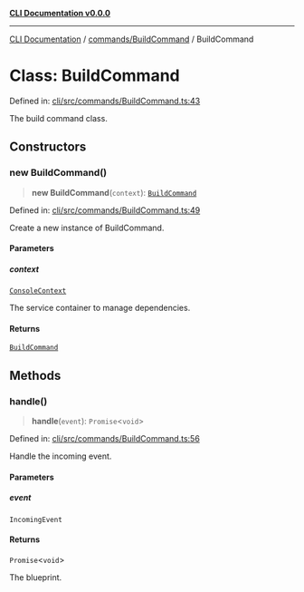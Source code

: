 [**CLI Documentation v0.0.0**](../../../README.md)

***

[CLI Documentation](../../../modules.md) / [commands/BuildCommand](../README.md) / BuildCommand

# Class: BuildCommand

Defined in: [cli/src/commands/BuildCommand.ts:43](https://github.com/stonemjs/cli/blob/918c4879f2a7715f30d46038936ca1a10bb41202/src/commands/BuildCommand.ts#L43)

The build command class.

## Constructors

### new BuildCommand()

> **new BuildCommand**(`context`): [`BuildCommand`](BuildCommand.md)

Defined in: [cli/src/commands/BuildCommand.ts:49](https://github.com/stonemjs/cli/blob/918c4879f2a7715f30d46038936ca1a10bb41202/src/commands/BuildCommand.ts#L49)

Create a new instance of BuildCommand.

#### Parameters

##### context

[`ConsoleContext`](../../../declarations/interfaces/ConsoleContext.md)

The service container to manage dependencies.

#### Returns

[`BuildCommand`](BuildCommand.md)

## Methods

### handle()

> **handle**(`event`): `Promise`\<`void`\>

Defined in: [cli/src/commands/BuildCommand.ts:56](https://github.com/stonemjs/cli/blob/918c4879f2a7715f30d46038936ca1a10bb41202/src/commands/BuildCommand.ts#L56)

Handle the incoming event.

#### Parameters

##### event

`IncomingEvent`

#### Returns

`Promise`\<`void`\>

The blueprint.

